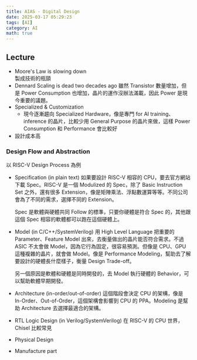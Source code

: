 ```yaml
---
title: AIAS - Digital Design
date: 2025-03-17 05:29:23
tags: [AI]
category: AI
math: true
---
```


## Lecture

- Moore's Law is slowing down  
  製成技術的瓶頸
- Dennard Scaling is dead two decades ago
  雖然 Transistor 數量增加，但是 Power Consumption 也增加，晶片的運作沒辦法滿載，因此 Power 是現今重要的議題。
- Specialized & Customization
  - 現今逐漸趨向 Specialized Hardware，像是專門 for AI training、inference 的晶片，比較少用 General Purpose 的晶片來做，這樣 Power Consumption 和 Performance 會比較好
- 設計成本高

### Design Flow and Abstraction

以 RISC-V Design Process 為例

- Specification (in plain text)
  如果要設計 RISC-V 相容的 CPU，要去官方網站下載 Spec。RISC-V 是一個 Modulized 的 Spec，除了 Basic Instruction Set 之外，還有很多 Extension，像是矩陣乘法、浮點數運算等等。不同公司會為了不同的需求，選擇不同的 Extension。

  Spec 是軟體與硬體共同 Follow 的標準，只要你硬體是符合 Spec 的，其他跟這個 Spec 相容的軟體都可以跑在這個硬體上。

- Model (in C/C++/SystemVerilog)
  用 High Level Language 把重要的 Parameter、Feature Model 出來，去衡量做出的晶片能否符合需求。不過 ASIC 不太會做 Model，因為它行為固定，很容易預測。但像是 CPU、GPU 這種複雜的晶片，就會做 Model。像是 Performance Modeling，幫助去了解要設計的硬體長什麼樣子，衡量 Design Trade-off。

  另一個原因是軟體和硬體是同時開發的，去 Model 執行硬體的 Behavior，可以幫助軟體早期開發。

- Architecture (in-order/out-of-order)
  這個階段會決定 CPU 的架構，像是 In-Order、Out-of-Order，這個架構會影響到 CPU 的 PPA。Modeling 是幫助 Architecture 去選擇最適合的架構。

- RTL Logic Design (in Verilog/SystemVerilog)
  在 RISC-V 的 CPU 世界，Chisel 比較常見

- Physical Design
- Manufacture part
